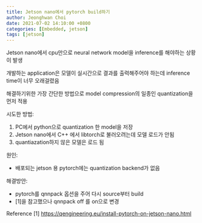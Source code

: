 ```yaml
---
title: Jetson nano에서 pytorch build하기
author: Jeonghwan Choi
date: 2021-07-02 14:10:00 +0800
categories: [Embedded, jetson]
tags: [jetson]
---
```



Jetson nano에서 cpu만으로 neural network model을 inference를 해야하는 상황이 발생

개발하는 application은 모델이 실시간으로 결과를 출력해주어야 하는데 inference time이 너무 오래걸렸음 

해결하기위한 가장 간단한 방법으로 model compression의 일종인 quantization을 먼저 적용 

시도한 방법:
1. PC에서 python으로 quantization 한 model을 저장
2. Jetson nano에서 C++ 에서 libtorch로 불러오려는데 모델 로드가 안됨
3. quantiazation하지 않은 모델은 로드 됨  

원인: 
- 배포되는 jetson 용 pytorch에는 quantization backend가 없음

해결방안:
- pytorch를 qnnpack 옵션을 주어 다시 source부터 build
- [1]을 참고했으나 qnnpack off 를 on으로 변경 

Reference
[1] https://qengineering.eu/install-pytorch-on-jetson-nano.html
